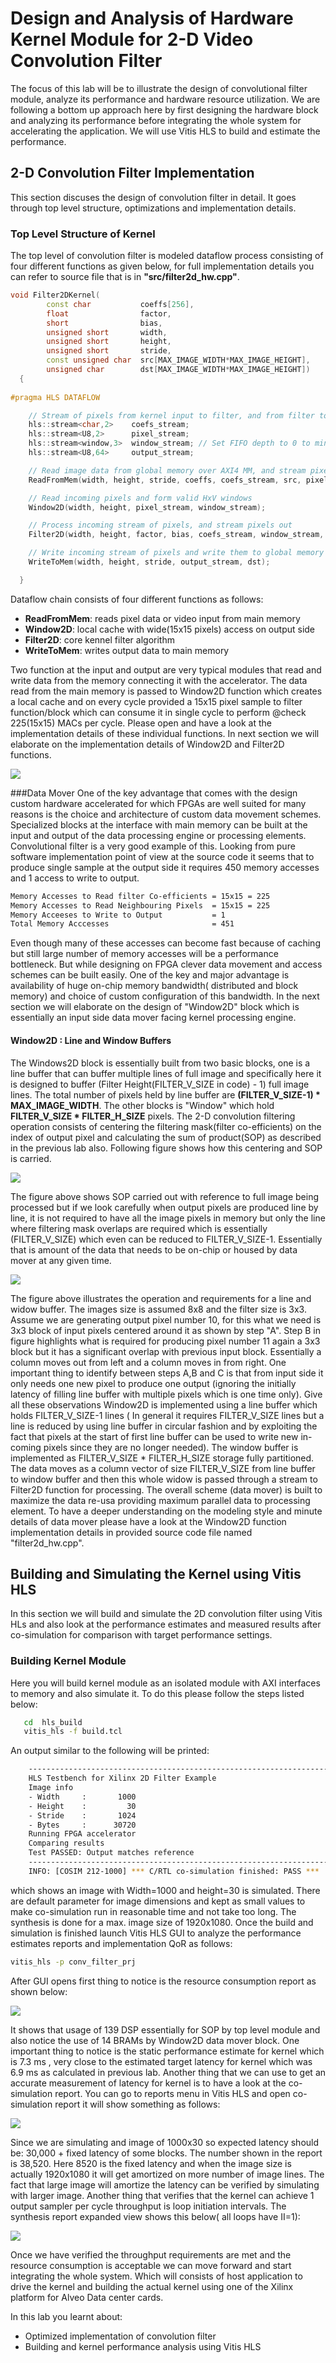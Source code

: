 # Design and Analysis of Hardware Kernel Module for 2-D Video Convolution Filter
The focus of this lab will be to illustrate the design of convolutional filter module, analyze its performance and hardware resource utilization. We are following a bottom up approach here by first designing the hardware block and analyzing its performance before integrating the whole system for accelerating the application. We will use Vitis HLS to build and estimate the performance.
## 2-D Convolution Filter Implementation
This section discuses the design of convolution filter in detail. It goes through top level structure, optimizations and implementation details.
### Top Level Structure of Kernel
The top level of convolution filter is modeled dataflow process consisting of four different functions as given below, for full implementation details you can refer to source file that is in **"src/filter2d_hw.cpp"**.

```cpp
void Filter2DKernel(
        const char           coeffs[256],
        float                factor,
        short                bias,
        unsigned short       width,
        unsigned short       height,
        unsigned short       stride,
        const unsigned char  src[MAX_IMAGE_WIDTH*MAX_IMAGE_HEIGHT],
        unsigned char        dst[MAX_IMAGE_WIDTH*MAX_IMAGE_HEIGHT])
  {
            
#pragma HLS DATAFLOW

	// Stream of pixels from kernel input to filter, and from filter to output
    hls::stream<char,2>    coefs_stream;
    hls::stream<U8,2>      pixel_stream;
    hls::stream<window,3>  window_stream; // Set FIFO depth to 0 to minimize resources
    hls::stream<U8,64>     output_stream;

	// Read image data from global memory over AXI4 MM, and stream pixels out
    ReadFromMem(width, height, stride, coeffs, coefs_stream, src, pixel_stream);

    // Read incoming pixels and form valid HxV windows
    Window2D(width, height, pixel_stream, window_stream);

	// Process incoming stream of pixels, and stream pixels out
	Filter2D(width, height, factor, bias, coefs_stream, window_stream, output_stream);

	// Write incoming stream of pixels and write them to global memory over AXI4 MM
	WriteToMem(width, height, stride, output_stream, dst);

  }

```
Dataflow chain consists of four different functions as follows:

- **ReadFromMem**: reads pixel data or video input from main memory
- **Window2D**:  local cache with wide(15x15 pixels) access on output side
- **Filter2D**:  core kennel filter algorithm
- **WriteToMem**:  writes output data to main memory

Two function at the input and output are very typical modules that read and write data from the memory connecting it with the accelerator. The data read from the main memory is passed to Window2D function which creates a local cache and on every cycle provided a 15x15 pixel sample to filter function/block which can consume it in single cycle to perform @check 225(15x15) MACs per cycle. Please open and have a look at the implementation details of these individual functions. In next section we will elaborate on the implementation details of Window2D and Filter2D functions. 

   ![](images/filterBlkDia.jpg)
      

###Data Mover
One of the key advantage that comes with the design custom hardware accelerated for which FPGAs are well suited for many reasons is the choice and architecture of custom data movement schemes. Specialized blocks at the interface with main memory can be built at the input and output of the data processing engine or processing elements. Convolutional filter is a very good example of this. Looking from pure software implementation point of view at the source code it seems that to produce single sample at the output side it requires 450 memory accesses and 1 access to write to output.
```bash
Memory Accesses to Read filter Co-efficients = 15x15 = 225
Memory Accesses to Read Neighbouring Pixels  = 15x15 = 225
Memory Acceeses to Write to Output           = 1
Total Memory Acccesses                       = 451 
```  

Even though many of these accesses can become fast because of caching but still large number of memory accesses will be a performance bottleneck. But while designing on FPGA clever data movement and access schemes can be built easily. One of the key and major advantage is availability of huge on-chip memory bandwidth( distributed and block memory) and choice of custom configuration of this bandwidth. In the next section we will elaborate on the design of  "Window2D" block which is essentially an input side data mover facing kernel processing engine. 
#### Window2D : Line and Window Buffers
The Windows2D block is essentially built from two basic blocks, one is a line buffer that can buffer multiple lines of full image and specifically here it is designed to buffer (Filter Height(FILTER_V_SIZE in code) - 1) full image lines. The total number of pixels held by line buffer are **(FILTER_V_SIZE-1) *  MAX_IMAGE_WIDTH**. The other blocks is "Window" which hold **FILTER_V_SIZE * FILTER_H_SIZE** pixels. The 2-D convolution filtering operation consists of centering the filtering mask(filter co-efficients) on the index of output pixel and calculating the sum of product(SOP) as described in the previous lab also. Following figure shows how this centering and SOP is carried. 

   ![](images/convolution.jpg)   
      
 The figure above shows SOP carried out with reference to full image being processed but if we look carefully when output pixels are produced line by line, it is not required to have all the image pixels in memory but only the line where filtering mask overlaps are required which is essentially (FILTER_V_SIZE) which even can be reduced to FILTER_V_SIZE-1. Essentially that is amount of the data that needs to be on-chip or housed by data mover at any given time.
 
   ![](images/Window2D.jpg) 
   
  The figure above illustrates the operation and requirements for a line and widow buffer. The images size is assumed 8x8 and the filter size is 3x3. Assume we are generating output pixel number 10, for this what we need is 3x3 block of input pixels centered around it as shown by step "A". Step B in figure highlights what is required for producing pixel number 11 again a 3x3 block but it has a significant overlap with previous input block. Essentially a column moves out from left and a column moves in from right. One important thing to identify between steps A,B and C is that from input side it only needs one new pixel to produce one output (ignoring the initially latency of filling line buffer with multiple pixels which is one time only). Give all these observations Window2D is implemented using a line buffer which holds FILTER_V_SIZE-1 lines ( In general it requires FILTER_V_SIZE lines but a line is reduced by using line buffer in circular fashion and by exploiting the fact that pixels at the start of first line buffer can be used to write new in-coming pixels since they are no longer needed). The window buffer is implemented as FILTER_V_SIZE * FILTER_H_SIZE storage fully partitioned. The data moves as a column vector of size FILTER_V_SIZE from line buffer to window buffer and then this whole widow is passed through a stream to Filter2D function for processing. The overall scheme (data mover) is built to maximize the data re-usa providing maximum parallel data to processing element. To have a deeper understanding on the modeling style and minute details of data mover please have a look at the Window2D function implementation details in provided source code file named "filter2d_hw.cpp".
 
 ## Building and Simulating the Kernel using Vitis HLS
 In this section we will build and simulate the 2D convolution filter using Vitis HLs and also look at the performance estimates and measured results after co-simulation for comparison with target performance settings. 
 ### Building Kernel Module
 Here you will build kernel module as an isolated module with AXI interfaces to memory and also simulate it. To do this please follow the steps listed below:
 
 ```bash
    cd  hls_build
    vitis_hls -f build.tcl 
```
An output similar to the following will be printed:
```bash
    ----------------------------------------------------------------------------
    HLS Testbench for Xilinx 2D Filter Example
    Image info
    - Width     :       1000
    - Height    :         30
    - Stride    :       1024
    - Bytes     :      30720
    Running FPGA accelerator
    Comparing results
    Test PASSED: Output matches reference
    ----------------------------------------------------------------------------
    INFO: [COSIM 212-1000] *** C/RTL co-simulation finished: PASS ***
```
which shows an image with Width=1000 and height=30 is simulated. There are default parameter for image dimensions and kept as small values to make co-simulation run in reasonable time and not take too long. The synthesis is done for a max. image size of 1920x1080.
 Once the build and simulation is finished launch Vitis HLS GUI to analyze the performance estimates reports and implementation QoR as follows:
 
```bash
vitis_hls -p conv_filter_prj
 ```
 After GUI opens first thing to notice is the resource consumption report as shown below:
 
  ![](images/vitisHlsResourceReport2.jpg) 
  
 It shows that usage of 139 DSP essentially for SOP by top level module and also notice the use of 14 BRAMs by Window2D data mover block. One important thing to notice is the static performance estimate for kernel which is 7.3 ms , very close to the estimated target latency for kernel which was 6.9 ms as calculated in previous lab. Another thing that we can use to get an accurate measurement of latency for kernel is to have a look at the co-simulation report.  You can go to reports menu in Vitis HLS and open co-simulation report it will show something as follows:

   ![](images/vitisHLSCosimReport.jpg) 


Since we are simulating and image of 1000x30 so expected latency should be: 30,000 + fixed latency of some blocks. The number shown in the report is 38,520. Here 8520 is the fixed latency and when the image size is actually 1920x1080 it will get amortized on more number of image lines. The fact that large image will amortize the latency can be verified by simulating with larger image. Another thing that verifies that the kernel can achieve 1 output sampler per cycle throughput is loop initiation intervals. The synthesis report expanded view shows this below( all loops have II=1):

   ![](images/vitisHLSIIReport.jpg)

Once we have verified the throughput requirements are met and the resource consumption is acceptable we can move forward and start integrating the whole system. Which will consists of host application to drive the kernel and building the actual kernel  using one of the Xilinx platform for Alveo Data center cards.

In this lab you learnt about:
- Optimized implementation of convolution filter
- Building and kernel performance analysis using Vitis HLS

